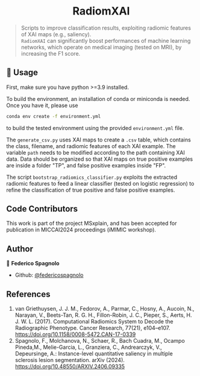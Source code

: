 <h1 align="center">RadiomXAI </h1>

> Scripts to improve classification results, exploiting radiomic features of XAI maps (e.g., saliency).<br /> `RadiomXAI` can significantly boost performances of machine learning networks, which operate on medical imaging (tested on MRI), by increasing the F1 score.

## 🚀 Usage

First, make sure you have python >=3.9 installed.

To build the environment, an installation of conda or miniconda is needed. Once you have it, please use
```sh
conda env create -f environment.yml
```
to build the tested environment using the provided `environment.yml` file. 

The `generate_csv.py` uses XAI maps to create a `.csv` table, which contains the class, filename, and radiomic features of each XAI example.
The variable `path` needs to be modified according to the path containing XAI data. Data should be organized so that XAI maps on true positive examples are inside a folder "TP", and false positive examples inside "FP". 

The script `bootstrap_radiomics_classifier.py` exploits the extracted radiomic features to feed a linear classifier (tested on logistic regression) to refine the classification of true positive and false positive examples.

## Code Contributors

This work is part of the project MSxplain, and has been accepted for publication in MICCAI2024 proceedings (iMIMIC workshop).

## Author

👤 **Federico Spagnolo**

- Github: [@federicospagnolo](https://github.com/federicospagnolo)

## References
1. van Griethuysen, J. J. M., Fedorov, A., Parmar, C., Hosny, A., Aucoin, N., Narayan, V., Beets-Tan, R. G. H., Fillon-Robin, J. C., Pieper, S., Aerts, H. J. W. L. (2017). Computational Radiomics System to Decode the Radiographic Phenotype. Cancer Research, 77(21), e104–e107. https://doi.org/10.1158/0008-5472.CAN-17-0339
2. Spagnolo, F., Molchanova, N., Schaer, R., Bach Cuadra, M., Ocampo Pineda,M., Melie-Garcia, L., Granziera, C., Andrearczyk, V., Depeursinge, A.: Instance-level quantitative saliency in multiple sclerosis lesion segmentation. arXiv (2024). https://doi.org/10.48550/ARXIV.2406.09335
